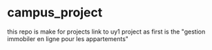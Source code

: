 # campus_project
this repo is make for projects link to uy1 project as first is the "gestion immobiler en ligne pour les appartements"
